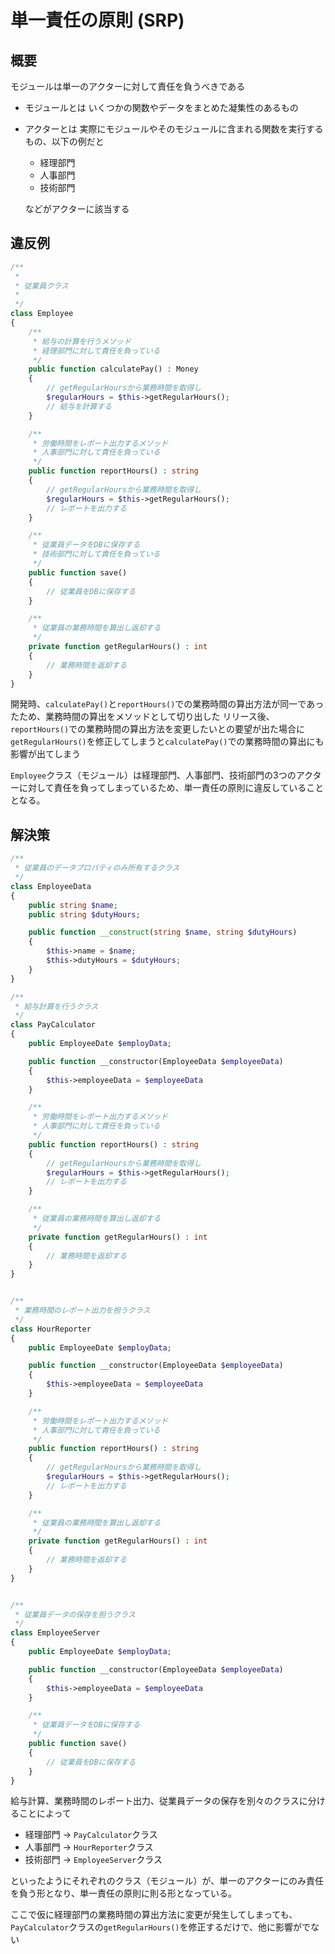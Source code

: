 # 単一責任の原則 (SRP)

## 概要
モジュールは単一のアクターに対して責任を負うべきである

- モジュールとは
いくつかの関数やデータをまとめた凝集性のあるもの
- アクターとは
実際にモジュールやそのモジュールに含まれる関数を実行するもの、以下の例だと
    - 経理部門
    - 人事部門
    - 技術部門

    などがアクターに該当する

## 違反例
```php
/**
 * 
 * 従業員クラス
 * 
 */
class Employee
{
    /**
     * 給与の計算を行うメソッド
     * 経理部門に対して責任を負っている
     */
    public function calculatePay() : Money
    {
        // getRegularHoursから業務時間を取得し
        $regularHours = $this->getRegularHours();
        // 給与を計算する
    }

    /**
     * 労働時間をレポート出力するメソッド
     * 人事部門に対して責任を負っている
     */
    public function reportHours() : string
    {
        // getRegularHoursから業務時間を取得し
        $regularHours = $this->getRegularHours();
        // レポートを出力する
    }

    /**
     * 従業員データをDBに保存する
     * 技術部門に対して責任を負っている
     */ 
    public function save()
    {
        // 従業員をDBに保存する
    }

    /**
     * 従業員の業務時間を算出し返却する
     */
    private function getRegularHours() : int
    {
        // 業務時間を返却する
    }
}
```
開発時、`calculatePay()`と`reportHours()`での業務時間の算出方法が同一であったため、業務時間の算出をメソッドとして切り出した
リリース後、`reportHours()`での業務時間の算出方法を変更したいとの要望が出た場合に
`getRegularHours()`を修正してしまうと`calculatePay()`での業務時間の算出にも影響が出てしまう

`Employee`クラス（モジュール）は経理部門、人事部門、技術部門の3つのアクターに対して責任を負ってしまっているため、単一責任の原則に違反していることとなる。

## 解決策
```php
/**
 * 従業員のデータプロパティのみ所有するクラス
 */
class EmployeeData
{
    public string $name;
    public string $dutyHours;

    public function __construct(string $name, string $dutyHours)
    {
        $this->name = $name;
        $this->dutyHours = $dutyHours;
    }
}

/**
 * 給与計算を行うクラス
 */
class PayCalculator
{
    public EmployeeDate $employData;

    public function __constructor(EmployeeData $employeeData)
    {
        $this->employeeData = $employeeData
    }

    /**
     * 労働時間をレポート出力するメソッド
     * 人事部門に対して責任を負っている
     */
    public function reportHours() : string
    {
        // getRegularHoursから業務時間を取得し
        $regularHours = $this->getRegularHours();
        // レポートを出力する
    }

    /**
     * 従業員の業務時間を算出し返却する
     */
    private function getRegularHours() : int
    {
        // 業務時間を返却する
    }
}


/**
 * 業務時間のレポート出力を担うクラス
 */
class HourReporter
{
    public EmployeeDate $employData;

    public function __constructor(EmployeeData $employeeData)
    {
        $this->employeeData = $employeeData
    }

    /**
     * 労働時間をレポート出力するメソッド
     * 人事部門に対して責任を負っている
     */
    public function reportHours() : string
    {
        // getRegularHoursから業務時間を取得し
        $regularHours = $this->getRegularHours();
        // レポートを出力する
    }

    /**
     * 従業員の業務時間を算出し返却する
     */
    private function getRegularHours() : int
    {
        // 業務時間を返却する
    }
}


/**
 * 従業員データの保存を担うクラス
 */ 
class EmployeeServer
{
    public EmployeeDate $employData;

    public function __constructor(EmployeeData $employeeData)
    {
        $this->employeeData = $employeeData
    }

    /**
     * 従業員データをDBに保存する
     */ 
    public function save()
    {
        // 従業員をDBに保存する
    }
}
```

給与計算、業務時間のレポート出力、従業員データの保存を別々のクラスに分けることによって
- 経理部門 -> `PayCalculator`クラス
- 人事部門 -> `HourReporter`クラス
- 技術部門 -> `EmployeeServer`クラス

といったようにそれぞれのクラス（モジュール）が、単一のアクターにのみ責任を負う形となり、単一責任の原則に則る形となっている。

ここで仮に経理部門の業務時間の算出方法に変更が発生してしまっても、`PayCalculator`クラスの`getRegularHours()`を修正するだけで、他に影響がでない